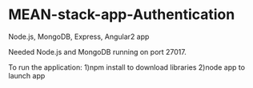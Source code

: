 # MEAN-stack-app-Authentication
Node.js, MongoDB, Express, Angular2 app


Needed Node.js and MongoDB running on port 27017.

To run the application: 
1)npm install to download libraries
2)node app to launch app

